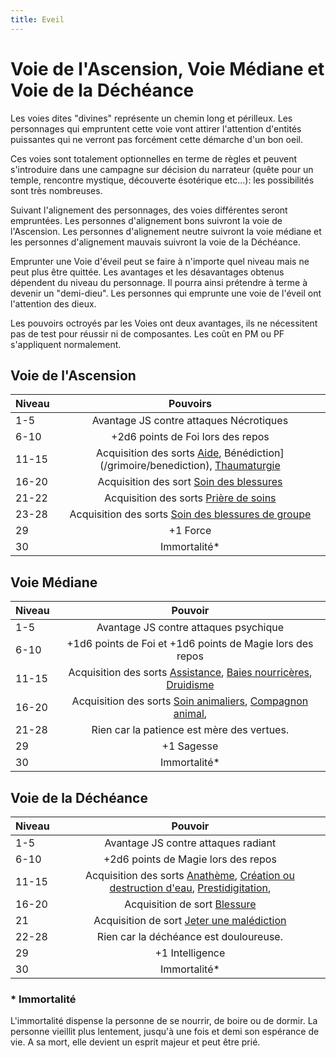 ```yaml
---
title: Eveil
---
```

# Voie de l'Ascension, Voie Médiane et Voie de la Déchéance
Les voies dites "divines" représente un chemin long et périlleux. Les personnages qui empruntent cette voie vont attirer l'attention d'entités puissantes qui ne verront pas forcément cette démarche d'un bon oeil.

Ces voies sont totalement optionnelles en terme de règles et peuvent s'introduire dans une campagne sur décision du narrateur (quête pour un temple, rencontre mystique, découverte ésotérique etc...): les possibilités sont très nombreuses.   

Suivant l'alignement des personnages, des voies différentes seront empruntées. Les personnes d'alignement bons suivront la voie de l'Ascension. Les personnes d'alignement neutre suivront la voie médiane et les personnes d'alignement mauvais suivront la voie de la Déchéance.   

Emprunter une Voie d'éveil peut se faire à n'importe quel niveau  mais ne peut plus être quittée. Les avantages et les désavantages obtenus dépendent du niveau du personnage. Il pourra ainsi prétendre à terme à devenir un "demi-dieu". Les personnes qui emprunte une voie de l'éveil ont l'attention des dieux.  

Les pouvoirs octroyés par les Voies ont deux avantages, ils ne nécessitent pas de test pour réussir ni de composantes. Les coût en PM ou PF s'appliquent normalement.   

## Voie de l'Ascension

| Niveau | Pouvoirs |
|:-|:-:|
| 1-5 | Avantage JS contre attaques Nécrotiques |
| 6-10 |+2d6 points de Foi lors des repos|
| 11-15 | Acquisition des sorts [Aide](/grimoire/aide), Bénédiction](/grimoire/benediction), [Thaumaturgie](/grimoire/thaumaturgie) |
| 16-20 | Acquisition des sort [Soin des blessures](/grimoire/soin-des-blessures) |
| 21-22|  Acquisition des sorts [Prière de soins](/grimoire/priere-de-soins)|
| 23-28| Acquisition des sorts [Soin des blessures de groupe](/grimoire/soin-des-blessures-de-groupe) |
| 29 | +1 Force |
| 30 | Immortalité* |

## Voie Médiane
| Niveau | Pouvoir |
|:-|:-:|
| 1-5 | Avantage JS contre attaques psychique |
| 6-10 |+1d6 points de Foi et +1d6 points de Magie lors des repos|
| 11-15 | Acquisition des sorts [Assistance](/grimoire/assistance), [Baies nourricères](/grimoire/baies-nourricieres), [Druidisme](/grimoire/druidisme) |
| 16-20 | Acquisition des sorts [Soin animaliers](/grimoire/soin-animalier), [Compagnon animal](/grimoire/compagnon-animal),|
| 21-28 | Rien car la patience est mère des vertues. |
| 29 | +1 Sagesse  |
| 30 | Immortalité* |

## Voie de la Déchéance
| Niveau | Pouvoir |
|:-|:-:|
| 1-5 | Avantage JS contre attaques radiant  |
| 6-10 |+2d6 points de Magie lors des repos|
| 11-15 | Acquisition des sorts [Anathème](/grimoire/anatheme), [Création ou destruction d'eau](/grimoire/creation-ou-destruction-d-eau), [Prestidigitation](/grimoire/prestidigitation),|
| 16-20 |   Acquisition de sort [Blessure](/grimoire/blessure)|
| 21 | Acquisition de sort [Jeter une malédiction](/grimoire/jeter-une-malediction) |
| 22-28 | Rien car la déchéance est douloureuse.|
| 29 | +1 Intelligence |
| 30 | Immortalité* |

### * Immortalité
L'immortalité dispense la personne de se nourrir, de boire ou de dormir. La personne vieillit plus lentement, jusqu'à une fois et demi son espérance de vie. A sa mort, elle devient un esprit majeur et peut être prié.
